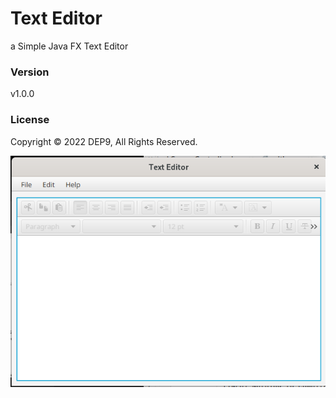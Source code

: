 # Text Editor

a Simple Java FX Text Editor

### Version
v1.0.0

### License
Copyright &copy; 2022 DEP9, All Rights Reserved.

![](asset/textEditor.png)
